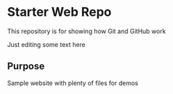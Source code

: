 # Starter Web Repo

This repository is for showing how Git and GitHub work

Just editing some text here

## Purpose

Sample website with plenty of files for demos
